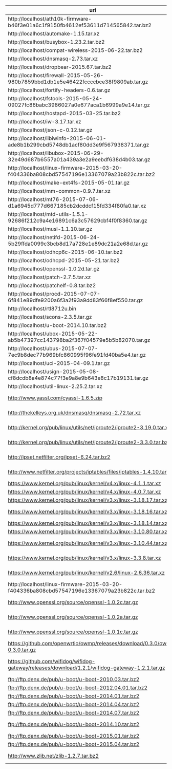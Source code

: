 uri | filename | md5sum
----|----------|-------
http://localhost/ath10k-firmware-b46f3e01a6c1f9150fb4612ef53611d714565842.tar.bz2||
http://localhost/automake-1.15.tar.xz||
http://localhost/busybox-1.23.2.tar.bz2||
http://localhost/compat-wireless-2015-06-22.tar.bz2||
http://localhost/dnsmasq-2.73.tar.xz||
http://localhost/dropbear-2015.67.tar.bz2||
http://localhost/firewall-2015-05-26-980b7859bbd1db1e5e46422fccccbce38f9809ab.tar.gz||
http://localhost/fortify-headers-0.6.tar.gz||
http://localhost/fstools-2015-05-24-09027fc86babc3986027a0e677aca1b6999a9e14.tar.gz||
http://localhost/hostapd-2015-03-25.tar.bz2||
http://localhost/iw-3.17.tar.xz||
http://localhost/json-c-0.12.tar.gz||
http://localhost/libiwinfo-2015-06-01-ade8b1b299cbd5748db1acf80dd3e9f567938371.tar.gz||
http://localhost/libubox-2015-06-29-32e49d687b6557a01a439a3e2a9eebdf638d4b03.tar.gz||
http://localhost/linux-firmware-2015-03-20-f404336ba808cbd57547196e13367079a23b822c.tar.bz2||
http://localhost/make-ext4fs-2015-05-01.tar.gz||
http://localhost/mm-common-0.9.7.tar.xz||
http://localhost/mt76-2015-07-06-d1a6945d777d667185cb2dcddcf15fd334f80fa0.tar.xz||
http://localhost/mtd-utils-1.5.1-92686f212c9a4e16891c6a3c57629cbf4f0f8360.tar.gz||
http://localhost/musl-1.1.10.tar.gz||
http://localhost/netifd-2015-06-24-5b29ffda0099c3bcb8d17a728e1e89dc21a2e68d.tar.gz||
http://localhost/odhcp6c-2015-06-10.tar.bz2||
http://localhost/odhcpd-2015-05-21.tar.bz2||
http://localhost/openssl-1.0.2d.tar.gz||
http://localhost/patch-2.7.5.tar.xz||
http://localhost/patchelf-0.8.tar.bz2||
http://localhost/procd-2015-07-07-6f841e89dfe9200a6f3a2f93a9dd83f66f8ef550.tar.gz||
http://localhost/rtl8712u.bin||
http://localhost/scons-2.3.5.tar.gz||
http://localhost/u-boot-2014.10.tar.bz2||
http://localhost/ubox-2015-05-22-ab5b47397cc143798ba2f367f04579e5b5b82070.tar.gz||
http://localhost/ubus-2015-07-07-7ec9b8dec77b969bfc860995f96fe91fd40ba5e4.tar.gz||
http://localhost/uci-2015-04-09.1.tar.gz||
http://localhost/usign-2015-05-08-cf8dcdb8a4e874c77f3e9a8e9b643e8c17b19131.tar.gz||
http://localhost/util-linux-2.25.2.tar.xz||
http://www.yassl.com/cyassl-1.6.5.zip | cyassl-1.6.5.zip | 98c2c6350acf1d089756a1de9ccb9903
http://thekelleys.org.uk/dnsmasq/dnsmasq-2.72.tar.xz | dnsmasq-2.72.tar.xz | 0256e0a71e27c8d8a5c89a0d18f3cfe2
http://kernel.org/pub/linux/utils/net/iproute2/iproute2-3.19.0.tar.xz | iproute2-3.19.0.tar.xz | 237083a1e3c388cde7a115a5724dc72a
http://kernel.org/pub/linux/utils/net/iproute2/iproute2-3.3.0.tar.bz2 | iproute2-3.3.0.tar.bz2 | 308e7145218dd552c2766fe527e239e1
http://ipset.netfilter.org/ipset-6.24.tar.bz2 | ipset-6.14.tar.bz2 | 70f2d4c054592236dcda285855a4ee58
http://www.netfilter.org/projects/iptables/files/iptables-1.4.10.tar.bz2 | iptables-1.4.10.tar.bz2 | f382fe693f0b59d87bd47bea65eca198
https://www.kernel.org/pub/linux/kernel/v4.x/linux-4.1.1.tar.xz | |
https://www.kernel.org/pub/linux/kernel/v4.x/linux-4.0.7.tar.xz | |
https://www.kernel.org/pub/linux/kernel/v3.x/linux-3.18.17.tar.xz | |
https://www.kernel.org/pub/linux/kernel/v3.x/linux-3.18.16.tar.xz | linux-3.18.16.tar.xz | 3b0e66fdf47b0660521d79b881eabf04
https://www.kernel.org/pub/linux/kernel/v3.x/linux-3.18.14.tar.xz | |
https://www.kernel.org/pub/linux/kernel/v3.x/linux-3.10.80.tar.xz | |
https://www.kernel.org/pub/linux/kernel/v3.x/linux-3.10.44.tar.xz | linux-3.10.44.tar.xz | 8a4006eff3bbd8aff58fe4b443223e7a
https://www.kernel.org/pub/linux/kernel/v3.x/linux-3.3.8.tar.xz | linux-3.3.8.tar.xz |
https://www.kernel.org/pub/linux/kernel/v2.6/linux-2.6.36.tar.xz | linux-2.6.36.tar.xz | a59fae4bd5e2245715a3b9ecfe56d6f6
http://localhost/linux-firmware-2015-03-20-f404336ba808cbd57547196e13367079a23b822c.tar.bz2 | |
http://www.openssl.org/source/openssl-1.0.2c.tar.gz | openssl-1.0.2c.tar.gz | 8c8d81a9ae7005276e486702edbcd4b6
http://www.openssl.org/source/openssl-1.0.2a.tar.gz | openssl-1.0.2a.tar.gz | a06c547dac9044161a477211049f60ef
http://www.openssl.org/source/openssl-1.0.1c.tar.gz | openssl-1.0.1c.tar.gz | ae412727c8c15b67880aef7bd2999b2e
https://github.com/openwrtio/owmp/releases/download/0.3.0/owmp-0.3.0.tar.gz | owmp-0.3.0.tar.gz | ca770f3f3d8afaed1c06a34e5dac3a1e
https://github.com/wifidog/wifidog-gateway/releases/download/1.2.1/wifidog-gateway-1.2.1.tar.gz | wifidog-gateway-1.2.1.tar.gz | 3c9c35968f154b1c9224245a5d708d5f
ftp://ftp.denx.de/pub/u-boot/u-boot-2010.03.tar.bz2 | |
ftp://ftp.denx.de/pub/u-boot/u-boot-2012.04.01.tar.bz2 | |
ftp://ftp.denx.de/pub/u-boot/u-boot-2014.01.tar.bz2 | |
ftp://ftp.denx.de/pub/u-boot/u-boot-2014.04.tar.bz2 | |
ftp://ftp.denx.de/pub/u-boot/u-boot-2014.07.tar.bz2 | |
ftp://ftp.denx.de/pub/u-boot/u-boot-2014.10.tar.bz2 | u-boot-2014.10.tar.bz2 | 3ddcaee2f05b7c464778112ec83664b5
ftp://ftp.denx.de/pub/u-boot/u-boot-2015.01.tar.bz2 | |
ftp://ftp.denx.de/pub/u-boot/u-boot-2015.04.tar.bz2 | |
http://www.zlib.net/zlib-1.2.7.tar.bz2 | zlib-1.2.7.tar.bz2 | 2ab442d169156f34c379c968f3f482dd
